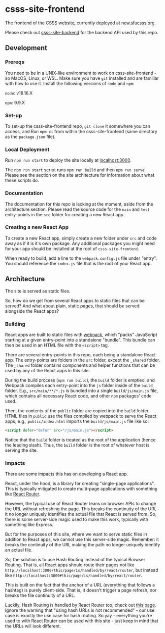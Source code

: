 # csss-site-frontend

The frontend of the CSSS website, currently deployed at [new.sfucsss.org](https://new.sfucsss.org).

Please check out [csss-site-backend](https://github.com/csss/csss-site-backend/) for the backend API used by this repo.

## Development

### Prereqs

You need to be in a UNIX-like environment to work on csss-site-frontend - so MacOS, Linux, or WSL.
Make sure you have `git` installed and are familiar with how to use it.
Install the following versions of `node` and `npm`:

`node`: v18.16.X

`npm`: 9.9.X

### Set-up

To set-up the csss-site-frontend repo, `git clone` it somewhere you can access, and
Run `npm ci` from within the csss-site-frontend (same directory as the `package.json` file).

### Local Deployment

Run `npm run start` to deploy the site locally at [localhost:3000](http://localhost:3000).

The `npm run start` script runs `npm run build` and then `npm run serve`.
Please see the section on the site architecture for information about what these scripts do.

### Documentation

The documentation for this repo is lacking at the moment, aside from the architecture section.
Please read the source code for the `main` and `test` entry-points in the `src` folder for creating a new React app.

### Creating a new React App

To create a new React app, simply create a new folder under `src` and code away as if it is it's own package.
Any additional packages you might need for your app should be installed at the root of `csss-site-frontend`.

When ready to build, add a line to the `webpack.config.js` file under "entry".
You should reference the `index.js` file that is the root of your React app.

## Architecture

The site is served as static files.

So, how do we get from several React apps to static files that can be served?
And what about plain, static pages, that should be served alongside the React apps?

### Building

React apps are built to static files with [webpack](https://webpack.js.org/),
which "packs" JavaScript starting at a given entry-point into a standalone "bundle".
This bundle can then be used in an HTML file with the `<script>` tag.

There are several entry-points in this repo, each being a standalone React app.
The entry-points are folders in the `src` folder, except the `_shared` folder.
The `_shared` folder contains components and helper functions that can be used by any of the React apps in this site.

During the build process (`npm run build`), the `build` folder is emptied,
and Webpack compiles each entry-point into the `js` folder inside of the `build` folder.
E.g., `src/main/**/*.js` is bundled into a single `build/js/main.js` file,
which contains all necessary React code, and other `npm` packages' code used.

Then, the contents of the `public` folder are copied into the `build` folder.
HTML files in `public` use the files compiled by webpack to serve the React apps;
e.g., `public/index.html` imports the `build/js/main.js` file like so:

```html
<script defer="defer" src="/js/main.js"></script>
```

Notice that the `build` folder is treated as the root of the application (hence the leading slash).
Thus, the `build` folder is the root of whatever host is serving the site.

### Impacts

There are some impacts this has on developing a React app.

React, under the hood, is a library for creating "single-page applications".
This is typically mitigated to create multi-page applications with something like [React Router](https://reactrouter.com/).

However, the typical use of React Router leans on browser APIs to change the URL without refreshing the page.
This breaks the continuity of the URL - it no longer uniquely identifies the actual file that React is served from.
So, there is some server-side magic used to make this work, typically with something like Express.

But for the purposes of this site, where we want to serve static files in addition to React apps, we cannot use this server-side magic.
Remember: it breaks the continuity of the URl, making the path no longer uniquely identify an actual file.

_So,_ the solution is to use Hash Routing instead of the typical Browser Routing.
That is, all React apps should route their pages not like `http://localhost:3000/this/page/is/handled/by/react/router`,
but instead like `http://localhost:3000#this/page/is/handled/by/react/router`.

This is built on the fact that the anchor of a URL (everything that follows a hashtag) is purely client-side.
That is, it doesn't trigger a page refresh, nor breaks the file continuity of a URL.

Luckily, Hash Routing is handled by React Router too, check out [this page](https://reactrouter.com/en/main/routers/create-hash-router).
Ignore the warning that "using hash URLs is not recommended" - our use case is exactly the use case for hash routing.
So yay - everything you're used to with React Router can be used with this site - just keep in mind that the URLs will look different.

